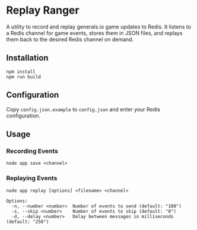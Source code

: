 # Replay Ranger

A utility to record and replay generals.io game updates to Redis. It listens to a Redis channel for game events, stores them in JSON files, and replays them back to the desired Redis channel on demand.

## Installation

```
npm install
npm run build
```

## Configuration

Copy `config.json.example` to `config.json` and enter your Redis configuration.

## Usage

### Recording Events

```
node app save <channel>
```

### Replaying Events

```
node app replay [options] <filename> <channel>

Options:
  -n, --number <number>  Number of events to send (default: "100")
  -s, --skip <number>    Number of events to skip (default: "0")
  -d, --delay <number>   Delay between messages in milliseconds (default: "250")
```
